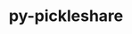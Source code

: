 ---
title: "py-pickleshare"
layout: cache
categories: [package, v0.19]
meta: {"versions": ["0.7.5"], "compilers": ["gcc@=11.1.0", "gcc@=7.5.0", "oneapi@=2022.1.0"], "oss": ["ubuntu18.04", "ubuntu20.04"], "platforms": ["linux"], "targets": ["x86_64"], "stacks": ["data-vis-sdk", "e4s", "e4s-oneapi"], "num_specs": 5, "num_specs_by_stack": {"data-vis-sdk": 1, "e4s": 3, "e4s-oneapi": 1}}
spec_details: [{"hash": "np4bcuy2plb4ggfynmle6r6fpqyvu3zd", "compiler": "gcc@=7.5.0", "versions": ["0.7.5"], "os": "ubuntu18.04", "platform": "linux", "target": "x86_64", "variants": ["build_system=python_pip"], "stacks": ["data-vis-sdk"], "size": "-", "tarball": "https://binaries.spack.io/releases/v0.19/build_cache/linux-ubuntu18.04-x86_64/gcc-7.5.0/py-pickleshare-0.7.5/linux-ubuntu18.04-x86_64-gcc-7.5.0-py-pickleshare-0.7.5-np4bcuy2plb4ggfynmle6r6fpqyvu3zd.spack"}, {"hash": "2kabgzmpqqzvvjgoqpvd5wndesqjrbta", "compiler": "gcc@=11.1.0", "versions": ["0.7.5"], "os": "ubuntu20.04", "platform": "linux", "target": "x86_64", "variants": ["build_system=python_pip"], "stacks": ["e4s"], "size": "-", "tarball": "https://binaries.spack.io/releases/v0.19/build_cache/linux-ubuntu20.04-x86_64/gcc-11.1.0/py-pickleshare-0.7.5/linux-ubuntu20.04-x86_64-gcc-11.1.0-py-pickleshare-0.7.5-2kabgzmpqqzvvjgoqpvd5wndesqjrbta.spack"}, {"hash": "w3y22lzz35imzxmwwulaofivp4weeju4", "compiler": "gcc@=11.1.0", "versions": ["0.7.5"], "os": "ubuntu20.04", "platform": "linux", "target": "x86_64", "variants": ["build_system=python_pip"], "stacks": ["e4s"], "size": "-", "tarball": "https://binaries.spack.io/releases/v0.19/build_cache/linux-ubuntu20.04-x86_64/gcc-11.1.0/py-pickleshare-0.7.5/linux-ubuntu20.04-x86_64-gcc-11.1.0-py-pickleshare-0.7.5-w3y22lzz35imzxmwwulaofivp4weeju4.spack"}, {"hash": "z4uc7wzwjzwfhehex6ffej2cjmlkogwq", "compiler": "gcc@=11.1.0", "versions": ["0.7.5"], "os": "ubuntu20.04", "platform": "linux", "target": "x86_64", "variants": ["build_system=python_pip"], "stacks": ["e4s"], "size": "-", "tarball": "https://binaries.spack.io/releases/v0.19/build_cache/linux-ubuntu20.04-x86_64/gcc-11.1.0/py-pickleshare-0.7.5/linux-ubuntu20.04-x86_64-gcc-11.1.0-py-pickleshare-0.7.5-z4uc7wzwjzwfhehex6ffej2cjmlkogwq.spack"}, {"hash": "cqyl7jnuy5lfjbmlhf5o3atox3duwxzx", "compiler": "oneapi@=2022.1.0", "versions": ["0.7.5"], "os": "ubuntu20.04", "platform": "linux", "target": "x86_64", "variants": ["build_system=python_pip"], "stacks": ["e4s-oneapi"], "size": "-", "tarball": "https://binaries.spack.io/releases/v0.19/build_cache/linux-ubuntu20.04-x86_64/oneapi-2022.1.0/py-pickleshare-0.7.5/linux-ubuntu20.04-x86_64-oneapi-2022.1.0-py-pickleshare-0.7.5-cqyl7jnuy5lfjbmlhf5o3atox3duwxzx.spack"}]
---